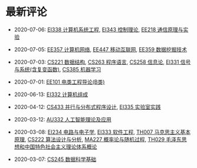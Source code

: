 # 最新评论

- 2020-07-06: [EI338 计算机系统工程](/courses/grade-3/EI338), [EI343 控制理论](/courses/grade-3/EI343), [EE218 通信原理与实验](/courses/grade-3/EE218)

- 2020-07-05: [EE357 计算机网络](/courses/grade-3/EE357), [EE447 移动互联网](/courses/grade-3/EE447), [EE359 数据挖掘技术](/courses/grade-3/EE359)

- 2020-07-03: [CS221 数据结构](/courses/grade-2/CS221), [CS263 程序语言](/courses/grade-2/CS263), [CS258 信息论](/courses/grade-2/CS258), [EI331 信号与系统(含复变函数)](/courses/grade-2/EI331), [CS385 机器学习](/courses/grade-3/CS385)

- 2020-07-01: [EE101 电类工程导论(B类)](/courses/grade-1/EE101)

- 2020-06-13: [EI332 计算机组成](/courses/grade-2/EI332)

- 2020-04-12: [CS433 并行与分布式程序设计](/courses/grade-4/CS433), [EI335 实验室实践](/courses/grade-2/EI335)

- 2020-03-12: [AU332 人工智能理论及应用](/courses/grade-3/AU332)

- 2020-03-08: [EI234 电路与电子学](/courses/grade-2/EI234), [EI333 软件工程](/courses/grade-2/EI333), [TH007 马克思主义基本原理](/courses/grade-2/TH007), [CS222 算法设计与分析](/courses/grade-3/CS222), [MA227 概率论与随机过程](/courses/grade-2/MA227), [TH029 毛泽东思想和中国特色社会主义理论体系概论](/courses/grade-2/TH029)

- 2020-03-07: [CS245 数据科学基础](/courses/grade-3/CS245)

